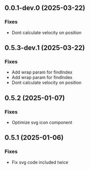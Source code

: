 ## 0.0.1-dev.0 (2025-03-22)

### Fixes

- Dont calculate velocity on position

## 0.5.3-dev.1 (2025-03-22)

### Fixes

- Add wrap param for findIndex
- Add wrap param for findIndex
- Dont calculate velocity on position

## 0.5.2 (2025-01-07)

### Fixes

- Optimize svg icon component

## 0.5.1 (2025-01-06)

### Fixes

- Fix svg code included twice
